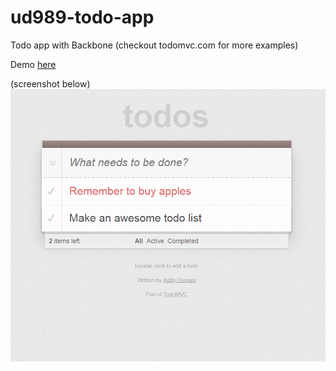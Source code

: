 # ud989-todo-app

Todo app with Backbone (checkout todomvc.com for more examples)

Demo [here](https://bunnydeviloper.github.io/ud989-todo-app/)

(screenshot below)
<img src="capture.PNG" alt="screenshop todo app">
